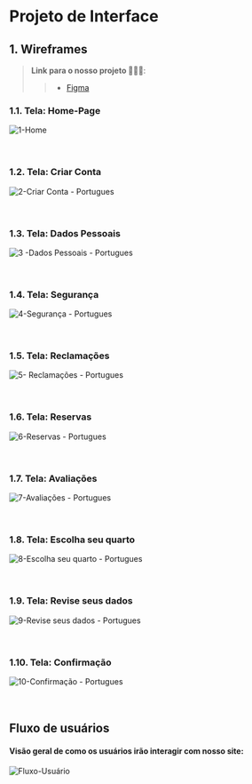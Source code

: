 
# Projeto de Interface

## 1. Wireframes

> **Link para o nosso projeto 🧳🌌🌅**:
> > - [Figma]([https://www.figma.com/](https://www.figma.com/file/qO2M99ABwqkSpM25lPzdxO/Hostel-El-Alebrije?node-id=23%3A2))

### 1.1. Tela: Home-Page
![1-Home](https://user-images.githubusercontent.com/95951195/194717957-389b51d9-15f2-405c-93d6-b318d7e3c985.png)<br/><br/><br/>

### 1.2. Tela: Criar Conta
![2-Criar Conta - Portugues](https://user-images.githubusercontent.com/95951195/194718378-9657e773-25c2-4c43-8305-eab71a3d2a3b.png)<br/><br/><br/>

### 1.3. Tela: Dados Pessoais
![3 -Dados Pessoais - Portugues](https://user-images.githubusercontent.com/95951195/194718397-d2d87692-4ab1-43f8-aaf6-ac150e18efd9.png)<br/><br/><br/>

### 1.4. Tela: Segurança
![4-Segurança - Portugues](https://user-images.githubusercontent.com/95951195/194718416-dc2e5960-fc74-46aa-972e-975bdc09c829.png)<br/><br/><br/>

### 1.5. Tela: Reclamações
![5- Reclamações - Portugues](https://user-images.githubusercontent.com/95951195/194718842-03af6d3f-96a6-4328-91b8-9c79aafae771.png)<br/><br/><br/>

### 1.6. Tela: Reservas
![6-Reservas - Portugues](https://user-images.githubusercontent.com/95951195/194718877-c18f7f45-13d4-4f1e-8f02-6fd56745948e.png)<br/><br/><br/>

### 1.7. Tela: Avaliações
![7-Avaliações - Portugues](https://user-images.githubusercontent.com/95951195/194718885-388157ac-f54d-4c9d-91bb-fb9e6b1016f3.png)<br/><br/><br/>

### 1.8. Tela: Escolha seu quarto
![8-Escolha seu quarto - Portugues](https://user-images.githubusercontent.com/95951195/194718893-3b13f7f5-a26d-4647-b11d-5576f771f55b.png)<br/><br/><br/>

### 1.9. Tela: Revise seus dados
![9-Revise seus dados - Portugues](https://user-images.githubusercontent.com/95951195/194718935-d12a8d07-c8fc-426e-8d32-6f158183e171.png)<br/><br/><br/>

### 1.10. Tela: Confirmação
![10-Confirmação - Portugues](https://user-images.githubusercontent.com/95951195/194718953-004a597d-83af-489f-9643-905b8cfdf239.png)<br/><br/><br/>

## Fluxo de usuários
#### Visão geral de como os usuários irão interagir com nosso site:
![Fluxo-Usuário](https://user-images.githubusercontent.com/95951195/194763716-a0bbfb54-305b-4fc9-a0c4-8f67d91501e6.png)

<!-- 
![Exemplo de UserFlow](img/userflow.jpg)

Fluxo de usuário (User Flow) é uma técnica que permite ao desenvolvedor mapear todo fluxo de telas do site ou app. Essa técnica funciona para alinhar os caminhos e as possíveis ações que o usuário pode fazer junto com os membros de sua equipe.

> **Links Úteis**:
> - [User Flow: O Quê É e Como Fazer?](https://medium.com/7bits/fluxo-de-usu%C3%A1rio-user-flow-o-que-%C3%A9-como-fazer-79d965872534)
> - [User Flow vs Site Maps](http://designr.com.br/sitemap-e-user-flow-quais-as-diferencas-e-quando-usar-cada-um/)
> - [Top 25 User Flow Tools & Templates for Smooth](https://www.mockplus.com/blog/post/user-flow-tools)


## Wireframes

![Exemplo de Wireframe](img/wireframe-example.png)

São protótipos usados em design de interface para sugerir a estrutura de um site web e seu relacionamentos entre suas páginas. Um wireframe web é uma ilustração semelhante do layout de elementos fundamentais na interface.
 
> **Links Úteis**:
> - [Protótipos vs Wireframes](https://www.nngroup.com/videos/prototypes-vs-wireframes-ux-projects/)
> - [Ferramentas de Wireframes](https://rockcontent.com/blog/wireframes/)
> - [MarvelApp](https://marvelapp.com/developers/documentation/tutorials/)
> - [Figma](https://www.figma.com/)
> - [Adobe XD](https://www.adobe.com/br/products/xd.html#scroll)
> - [Axure](https://www.axure.com/edu) (Licença Educacional)
> - [InvisionApp](https://www.invisionapp.com/) (Licença Educacional)
 -->
